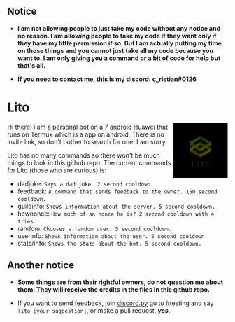 ## Notice

- **I am not allowing people to just take my code without any notice and no reason. I am allowing people to take my code if they want only if they have my little permission if so. But I am actually putting my time on those things and you cannot just take all my code because you want to. I am only giving you a command or a bit of code for help but that's all.**

- **If you need to contact me, this is my discord: c_ristian#0126**



# Lito

<img align=right height=125 src=.github/f5a3d8aa3d1ee5333c23b0416c7e52ca.png>

Hi there! I am a personal bot on a 7 android Huawei that runs on Termux which is a app on android.
There is no invite link, so don't bother to search for one. I am sorry.

Lito has no many commands so there won't be much things to look in this github repo.
The current commands for Lito (those who are curious) is:
  - dadjoke:      `Says a dad joke. 2 second cooldown.`
  - feedback:     `A command that sends feedback to the owner. 150 second cooldown.`
  - guildinfo:    `Shows information about the server. 5 second cooldown.`
  - hownonce:     `How much of an nonce he is? 2 second cooldown with 4 tries.`
  - random:       `Chooses a random user. 5 second cooldown.`
  - userinfo:     `Shows information about the user. 5 second cooldown.`
  - stats/info: `Shows the stats about the bot. 5 second cooldown.`

## Another notice

   - **Some things are from their rightful owners, do not question me about them. They will receive the credits in the files in this github repo.**

   - If you want to send feedback, join [discord.py]( https://discord.gg/dpy) go to #testing and say `lito [your suggestion]`, or make a pull request. ***yes.***
